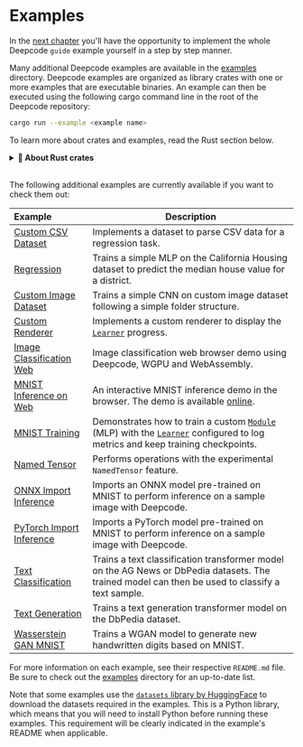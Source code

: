 # Examples

In the [next chapter](./basic-workflow) you'll have the opportunity to implement the whole Deepcode
`guide` example yourself in a step by step manner.

Many additional Deepcode examples are available in the
[examples](https://github.com/kothagpt/deepcode/tree/main/examples) directory. Deepcode examples are
organized as library crates with one or more examples that are executable binaries. An example can
then be executed using the following cargo command line in the root of the Deepcode repository:

```bash
cargo run --example <example name>
```

To learn more about crates and examples, read the Rust section below.

<details>
<summary><strong>🦀 About Rust crates</strong></summary>

Each Deepcode example is a **package** which are subdirectories of the `examples` directory. A package
is composed of one or more **crates**.

A package is a bundle of one or more crates that provides a set of functionality. A package contains
a `Cargo.toml` file that describes how to build those crates.

A crate is a compilation unit in Rust. It could be a single file, but it is often easier to split up
crates into multiple **modules**.

A module lets us organize code within a crate for readability and easy reuse. Modules also allow us
to control the _privacy_ of items. For instance the `pub(crate)` keyword is employed to make a
module publicly available inside the crate. In the snippet below there are four modules declared,
two of them are public and visible to the users of the crates, one of them is public inside the
crate only and crate users cannot see it, at last one is private when there is no keyword. These
modules can be single files or a directory with a `mod.rs` file inside.

```rust, ignore
pub mod data;
pub mod inference;
pub(crate) mod model;
mod training;
```

A crate can come in one of two forms: a **binary crate** or a **library crate**. When compiling a
crate, the compiler first looks in the crate root file (`src/lib.rs` for a library crate and
`src/main.rs` for a binary crate). Any module declared in the crate root file will be inserted in
the crate for compilation.

All Deepcode examples are library crates and they can contain one or more executable examples that uses
the library. We even have some Deepcode examples that uses the library crate of other examples.

The examples are unique files under the `examples` directory. Each file produces an executable file
with the same name. Each example can then be executed with `cargo run --example <executable name>`.

Below is a file tree of a typical Deepcode example package:

```
examples/deepcode-example
├── Cargo.toml
├── examples
│   ├── example1.rs      ---> compiled to example1 binary
│   ├── example2.rs      ---> compiled to example2 binary
│   └── ...
└── src
    ├── lib.rs           ---> this is the root file for a library
    ├── module1.rs
    ├── module2.rs
    └── ...
```

</details><br>

The following additional examples are currently available if you want to check them out:

| Example                                                                                                   | Description                                                                                                                                                                                  |
| :-------------------------------------------------------------------------------------------------------- | -------------------------------------------------------------------------------------------------------------------------------------------------------------------------------------------- |
| [Custom CSV Dataset](https://github.com/kothagpt/deepcode/tree/main/examples/custom-csv-dataset)             | Implements a dataset to parse CSV data for a regression task.                                                                                                                                |
| [Regression](https://github.com/kothagpt/deepcode/tree/main/examples/simple-regression)                      | Trains a simple MLP on the California Housing dataset to predict the median house value for a district.                                                                                      |
| [Custom Image Dataset](https://github.com/kothagpt/deepcode/tree/main/examples/custom-image-dataset)         | Trains a simple CNN on custom image dataset following a simple folder structure.                                                                                                             |
| [Custom Renderer](https://github.com/kothagpt/deepcode/tree/main/examples/custom-renderer)                   | Implements a custom renderer to display the [`Learner`](./building-blocks/learner.md) progress.                                                                                              |
| [Image Classification Web](https://github.com/kothagpt/deepcode/tree/main/examples/image-classification-web) | Image classification web browser demo using Deepcode, WGPU and WebAssembly.                                                                                                                      |
| [MNIST Inference on Web](https://github.com/kothagpt/deepcode/tree/main/examples/mnist-inference-web)        | An interactive MNIST inference demo in the browser. The demo is available [online](https://deepcode.dev/demo/).                                                                                  |
| [MNIST Training](https://github.com/kothagpt/deepcode/tree/main/examples/mnist)                              | Demonstrates how to train a custom [`Module`](./building-blocks/module.md) (MLP) with the [`Learner`](./building-blocks/learner.md) configured to log metrics and keep training checkpoints. |
| [Named Tensor](https://github.com/kothagpt/deepcode/tree/main/examples/named-tensor)                         | Performs operations with the experimental `NamedTensor` feature.                                                                                                                             |
| [ONNX Import Inference](https://github.com/kothagpt/deepcode/tree/main/examples/onnx-inference)              | Imports an ONNX model pre-trained on MNIST to perform inference on a sample image with Deepcode.                                                                                                 |
| [PyTorch Import Inference](https://github.com/kothagpt/deepcode/tree/main/examples/import-model-weights)          | Imports a PyTorch model pre-trained on MNIST to perform inference on a sample image with Deepcode.                                                                                               |
| [Text Classification](https://github.com/kothagpt/deepcode/tree/main/examples/text-classification)           | Trains a text classification transformer model on the AG News or DbPedia datasets. The trained model can then be used to classify a text sample.                                             |
| [Text Generation](https://github.com/kothagpt/deepcode/tree/main/examples/text-generation)                   | Trains a text generation transformer model on the DbPedia dataset.                                                                                                                           |
| [Wasserstein GAN MNIST](https://github.com/kothagpt/deepcode/tree/main/examples/wgan)                        | Trains a WGAN model to generate new handwritten digits based on MNIST.                                                                                                                       |

For more information on each example, see their respective `README.md` file. Be sure to check out
the [examples](https://github.com/kothagpt/deepcode/tree/main/examples) directory for an up-to-date
list.

<div class="warning">

Note that some examples use the
[`datasets` library by HuggingFace](https://huggingface.co/docs/datasets/index) to download the
datasets required in the examples. This is a Python library, which means that you will need to
install Python before running these examples. This requirement will be clearly indicated in the
example's README when applicable.

</div>
